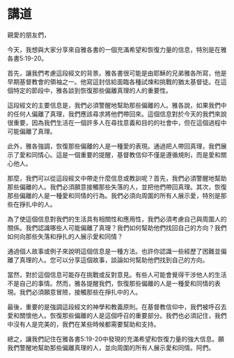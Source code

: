 # 講道

親愛的朋友們，

今天，我想與大家分享來自雅各書的一個充滿希望和恢復力量的信息，特別是在雅各書5:19-20。

首先，讓我們考慮這段經文的背景。雅各書很可能是由耶穌的兄弟雅各所寫，他是早期基督教會的領袖之一。他寫這封信給面臨各種試煉和挑戰的猶太基督徒。在這個特定的節段中，雅各談到恢復那些偏離真理的人的重要性。

這段經文的主要信息是，我們必須警醒地幫助那些偏離的人。雅各說，如果我們中的任何人偏離了真理，我們應該尋求將他們帶回來。這個信息對於今天的我們來說很重要，因為我們生活在一個許多人在尋找意義和目的的社會中，但在這個過程中可能偏離了真理。

此外，雅各強調，恢復那些偏離的人是一種愛的表現。通過把人帶回真理，我們展示了愛和同情心。這是一個重要的提醒，基督教信仰不僅是遵循規則，而是愛和關心他人。

那麼，我們可以從這段經文中帶走什麼信息或教訓呢？首先，我們必須警醒地幫助那些偏離的人。我們必須願意接觸那些失落的人，並把他們帶回真理。其次，恢復那些偏離的人是一種愛和同情的行為。我們必須向周圍的所有人展示愛，特別是那些在掙扎中的人。

為了使這個信息對我們的生活具有相關性和應用性，我們必須考慮自己與周圍人的關係。我們認識哪些人可能偏離了真理？我們如何幫助他們找回自己的方向？我們如何向那些失落和掙扎的人展示愛和同情？

通過個人故事或例子來說明這個信息是一種方法。也許你認識一些經歷了困難並偏離了真理的人。您可以分享這個故事，談論如何幫助他們找到自己的方向。

當然，對於這個信息可能存在挑戰或反對意見。有些人可能會覺得干涉他人的生活不是自己的事情。然而，雅各提醒我們，恢復那些偏離的人是一種愛和同情的表現。我們必須願意冒險，接觸那些在掙扎中的人。

最後，重要的是強調這段經文的神學和教義原則。在基督教信仰中，我們被呼召去愛和關懷他人。恢復那些偏離的人是這個呼召的重要部分。我們也必須記住，我們中沒有人是完美的，我們在某些時候都需要幫助和支持。

總之，讓我們記住在雅各書5:19-20中發現的充滿希望和恢復力量的強大信息。願我們警醒地幫助那些偏離真理的人，並向周圍的所有人展示愛和同情。阿們。